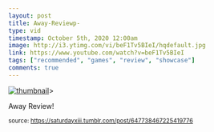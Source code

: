 ```yaml
---
layout: post
title: Away-Reviewp-
type: vid
timestamp: October 5th, 2020 12:00am
image: http://i3.ytimg.com/vi/beF1Tv5BIeI/hqdefault.jpg
link: https://www.youtube.com/watch?v=beF1Tv5BIeI
tags: ["recommended", "games", "review", "showcase"]
comments: true
---
```

[![thumbnail](http://i3.ytimg.com/vi/beF1Tv5BIeI/hqdefault.jpg)](https://www.youtube.com/watch?v=beF1Tv5BIeI)>
    
Away Review!
 
  
<small>source: https://saturdayxiii.tumblr.com/post/647738467225419776</small>